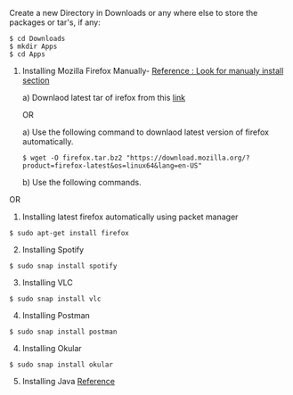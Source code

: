 Create a new Directory in Downloads or any where else to store the packages or tar's, if any: 
```shell
$ cd Downloads
$ mkdir Apps
$ cd Apps
```

1. Installing Mozilla Firefox Manually- [Reference : Look for manualy install section](https://linuxconfig.org/how-to-install-uninstall-and-update-firefox-on-ubuntu-18-04-bionic-beaver-linux)

   a) Downlaod latest tar of irefox from this [link](https://www.mozilla.org/en-US/firefox/download/thanks/)
   
   OR

   a) Use the following command to downlaod latest version of firefox automatically.
   ```shell
   $ wget -O firefox.tar.bz2 "https://download.mozilla.org/?product=firefox-latest&os=linux64&lang=en-US"
   ```

   b) Use the following commands.

  OR

1. Installing latest firefox automatically using packet manager
```shell
$ sudo apt-get install firefox 
```

2. Installing Spotify
```shell
$ sudo snap install spotify
```

3. Installing VLC
```shell
$ sudo snap install vlc
```
4. Installing 
Postman
```shell
$ sudo snap install postman
```

4. Installing 
Okular
```shell
$ sudo snap install okular
```

5. Installing Java [Reference](https://lift.cs.princeton.edu/java/linux/)
```shell

```